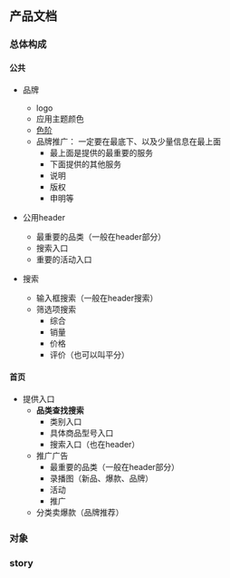 ## 产品文档

### 总体构成


#### 公共
- 品牌
    - logo
    - 应用主题颜色
    - [色阶](https://ant.design/docs/spec/colors-cn)
    - 品牌推广： 一定要在最底下、以及少量信息在最上面
        - 最上面是提供的最重要的服务
        - 下面提供的其他服务
        - 说明
        - 版权
        - 申明等
- 公用header
    - 最重要的品类（一般在header部分）
    - 搜索入口
    - 重要的活动入口

- 搜索
    - 输入框搜索（一般在header搜索）
    - 筛选项搜索
        - 综合
        - 销量
        - 价格
        - 评价（也可以叫平分）


#### 首页
- 提供入口
    - **品类查找搜索**
        - 类别入口
        - 具体商品型号入口
        - 搜索入口（也在header）
    - 推广广告
        - 最重要的品类（一般在header部分）
        - 录播图（新品、爆款、品牌）
        - 活动
        - 推广
    - 分类卖爆款（品牌推荐）


### 对象


### story


